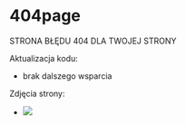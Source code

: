# 404page

STRONA BŁĘDU 404 DLA TWOJEJ STRONY

Aktualizacja kodu:

+ brak dalszego wsparcia

Zdjęcia strony:

+ <img src="https://cdn.discordapp.com/attachments/863167283706200157/869675944498036836/unknown.png">
